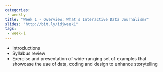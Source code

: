 ```yaml
---
categories:
 - weekly
title: "Week 1 - Overview: What's Interactive Data Journalism?"
slides: "http://bit.ly/idjweek1"
tags:
 - week-1
---
```


- Introductions
- Syllabus review
- Exercise and presentation of wide-ranging set of examples that showcase the use of data, coding and design to enhance storytelling
